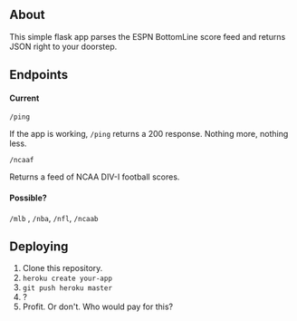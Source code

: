 ## About

This simple flask app parses the ESPN BottomLine score feed and returns JSON right to your doorstep.

## Endpoints

#### Current
```
/ping
```

If the app is working, ```/ping``` returns a 200 response. Nothing more, nothing less.

```
/ncaaf
```
Returns a feed of NCAA DIV-I football scores.

#### Possible?
```/mlb``` , ```/nba```, ```/nfl```, ```/ncaab```

## Deploying

1. Clone this repository.
2. ```heroku create your-app```
3. ```git push heroku master```
4. ?
5. Profit. Or don't. Who would pay for this?
